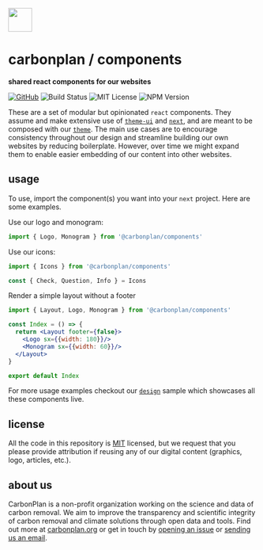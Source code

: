 <img
  src='https://carbonplan-assets.s3.amazonaws.com/monogram/dark-small.png'
  height='48'
/>

# carbonplan / components

**shared react components for our websites**

[![GitHub][github-badge]][github]
![Build Status][]
![MIT License][]
![NPM Version][]

[github]: https://github.com/carbonplan/components
[github-badge]: https://flat.badgen.net/badge/-/github?icon=github&label
[build status]: https://flat.badgen.net/github/checks/carbonplan/components
[mit license]: https://flat.badgen.net/badge/license/MIT/blue
[npm version]: https://flat.badgen.net/npm/v/@carbonplan/components

These are a set of modular but opinionated `react` components. They assume and make extensive use of [`theme-ui`](https://github.com/system-ui/theme-ui) and [`next`](https://github.com/vercel/next.js), and are meant to be composed with our [`theme`](https://github.com/carbonplan/theme). The main use cases are to encourage consistency throughout our design and streamline building our own websites by reducing boilerplate. However, over time we might expand them to enable easier embedding of our content into other websites.

## usage

To use, import the component(s) you want into your `next` project. Here are some examples.

Use our logo and monogram:

```jsx
import { Logo, Monogram } from '@carbonplan/components'
```

Use our icons:

```jsx
import { Icons } from '@carbonplan/components'

const { Check, Question, Info } = Icons
```

Render a simple layout without a footer

```jsx
import { Layout, Logo, Monogram } from '@carbonplan/components'

const Index = () => {
  return <Layout footer={false}>
    <Logo sx={{width: 180}}/>
    <Monogram sx={{width: 60}}/>
  </Layout>
}

export default Index
````

For more usage examples checkout our [`design`](https://github.com/carbonplan/design) sample which showcases all these components live.

## license

All the code in this repository is [MIT](https://choosealicense.com/licenses/mit/) licensed, but we request that you please provide attribution if reusing any of our digital content (graphics, logo, articles, etc.).

## about us

CarbonPlan is a non-profit organization working on the science and data of carbon removal. We aim to improve the transparency and scientific integrity of carbon removal and climate solutions through open data and tools. Find out more at [carbonplan.org](https://carbonplan.org/) or get in touch by [opening an issue](https://github.com/carbonplan/components/issues/new) or [sending us an email](mailto:hello@carbonplan.org).

